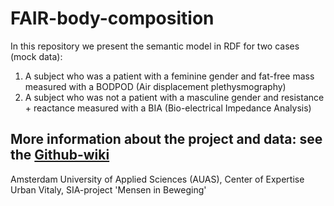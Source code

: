 # FAIR-body-composition
In this repository we present the semantic model in RDF for two cases (mock data):
1. A subject who was a patient with a feminine gender and fat-free mass measured with a BODPOD (Air displacement plethysmography)
2. A subject who was not a patient with a masculine gender and resistance + reactance measured with a BIA (Bio-electrical Impedance Analysis)

More information about the project and data: see the [Github-wiki ](https://github.com/mibopenscience/FAIR-body-composition/wiki)
---
Amsterdam University of Applied Sciences (AUAS), Center of Expertise Urban Vitaly, SIA-project 'Mensen in Beweging'


